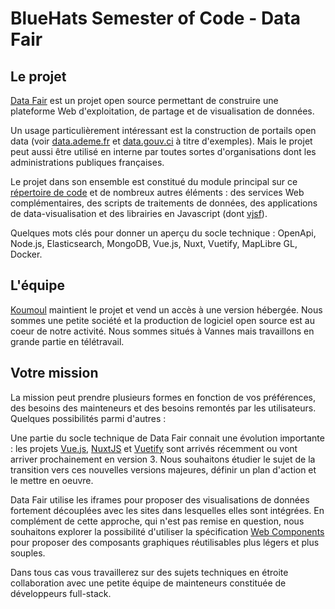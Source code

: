 # BlueHats Semester of Code - Data Fair

## Le projet

[Data Fair](https://data-fair.github.io/3/) est un projet open source permettant de construire une plateforme Web d'exploitation, de partage et de visualisation de données.

Un usage particulièrement intéressant est la construction de portails open data (voir [data.ademe.fr](data.ademe.fr) et [data.gouv.ci](data.gouv.ci) à titre d'exemples). Mais le projet peut aussi être utilisé en interne par toutes sortes d'organisations dont les administrations publiques françaises.

Le projet dans son ensemble est constitué du module principal sur ce [répertoire de code](https://github.com/data-fair/data-fair) et de nombreux autres éléments : des services Web complémentaires, des scripts de traitements de données, des applications de data-visualisation et des librairies en Javascript (dont [vjsf](https://github.com/koumoul-dev/vuetify-jsonschema-form)).

Quelques mots clés pour donner un aperçu du socle technique : OpenApi, Node.js, Elasticsearch, MongoDB, Vue.js, Nuxt, Vuetify, MapLibre GL, Docker.

## L'équipe

[Koumoul](koumoul.com) maintient le projet et vend un accès à une version hébergée. Nous sommes une petite société et la production de logiciel open source est au coeur de notre activité. Nous sommes situés à Vannes mais travaillons en grande partie en télétravail.

## Votre mission

La mission peut prendre plusieurs formes en fonction de vos préférences, des besoins des mainteneurs et des besoins remontés par les utilisateurs. Quelques possibilités parmi d'autres :

Une partie du socle technique de Data Fair connait une évolution importante : les projets [Vue.js](https://vuejs.org/), [NuxtJS](https://nuxtjs.org/) et [Vuetify](https://vuetifyjs.com/) sont arrivés récemment ou vont arriver prochainement en version 3. Nous souhaitons étudier le sujet de la transition vers ces nouvelles versions majeures, définir un plan d'action et le mettre en oeuvre.

Data Fair utilise les iframes pour proposer des visualisations de données fortement découplées avec les sites dans lesquelles elles sont intégrées. En complément de cette approche, qui n'est pas remise en question, nous souhaitons explorer la possibilité d'utiliser la spécification [Web Components](https://developer.mozilla.org/fr/docs/Web/Web_Components) pour proposer des composants graphiques réutilisables plus légers et plus souples.

Dans tous cas vous travaillerez sur des sujets techniques en étroite collaboration avec une petite équipe de mainteneurs constituée de développeurs full-stack.